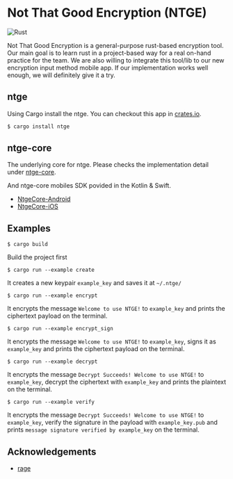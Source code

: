 # Not That Good Encryption (NTGE)

![Rust](https://github.com/DimensionDev/ntge/workflows/Rust/badge.svg)

Not That Good Encryption is a general-purpose rust-based encryption tool. Our main goal is to learn rust in a project-based way for a real on-hand practice for the team. We are also willing to integrate this tool/lib to our new encryption input method mobile app. If our implementation works well enough, we will definitely give it a try.

## ntge
Using Cargo install the ntge. You can checkout this app in [crates.io](https://crates.io/crates/ntge).

```bash
$ cargo install ntge
```

## ntge-core
The underlying core for ntge. Please checks the implementation detail under [ntge-core](./ntge-core).

And ntge-core mobiles SDK povided in the Kotlin & Swift.

- [NtgeCore-Android](./NtgeCore-Android/README.md)
- [NtgeCore-iOS](./NtgeCore-iOS/README.md)

## Examples

`$ cargo build`

Build the project first

`$ cargo run --example create`

It creates a new keypair `example_key` and saves it at `~/.ntge/`

`$ cargo run --example encrypt`

It encrypts the message `Welcome to use NTGE!` to `example_key` and prints the ciphertext payload on the terminal.

`$ cargo run --example encrypt_sign`

It encrypts the message `Welcome to use NTGE!` to `example_key`, signs it as `example_key` and prints the ciphertext payload on the terminal.

`$ cargo run --example decrypt`

It encrypts the message `Decrypt Succeeds! Welcome to use NTGE!` to `example_key`, decrypt the ciphertext with `example_key` and prints the plaintext on the terminal.

`$ cargo run --example verify`

It encrypts the message `Decrypt Succeeds! Welcome to use NTGE!` to `example_key`, verify the signature in the payload with `example_key.pub` and prints `message signature verified by example_key` on the terminal.

## Acknowledgements
- [rage](https://github.com/str4d/rage)
